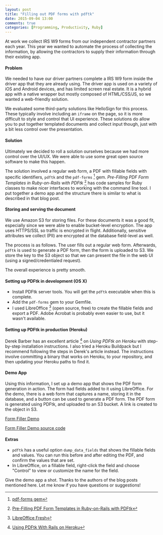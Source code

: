 ```yaml
---
layout: post
title: "Filling out PDF forms with pdftk"
date: 2015-09-04 13:00
comments: true
categories: [Programming, Productivity, Ruby]
---
```


At work we collect IRS W9 forms from our independent contractor partners each year. This year we wanted to automate the process of collecting the information, by allowing the contractors to supply their information through their existing app.

#### Problem

We needed to have our driver partners complete a IRS W9 form inside the driver app that they are already using. The driver app is used on a variety of iOS and Android devices, and has limited screen real estate. It is a hybrid app with a native wrapper but mostly composed of HTML/CSS/JS, so we wanted a web-friendly solution.

We evaluated some third-party solutions like HelloSign for this process. These typically involve including an `iframe` on the page, so it is more difficult to style and control that UI experience. These solutions do allow you to put together templated documents and collect input though, just with a bit less control over the presentation.

#### Solution

Ultimately we decided to roll a solution ourselves because we had more control over the UI/UX. We were able to use some great open source software to make this happen.

The solution involved a regular web form, a PDF with fillable fields with specific identifiers, `pdftk` and the `pdf-forms` [^gem] gem. *Pre-Filling PDF Form Templates in Ruby-on-Rails with PDFtk* [^article] has code samples for Ruby classes to make nicer interfaces to working with the command line tool. I put together a demo app and the structure there is similar to what is described in that blog post.

#### Storing and serving the document

We use Amazon S3 for storing files. For these documents it was a good fit, especially since we were able to enable bucket-level encryption. The app uses HTTPS/SSL so traffic is encrypted in flight. Additionally, sensitive attributes we collect (PII) are encrypted at the database field-level as well.

The process is as follows. The user fills out a regular web form. Afterwards, `pdftk` is used to generate a PDF form, then the form is uploaded to S3. We store the key to the S3 object so that we can present the file in the web UI (using a signed/credentialed request).

The overall experience is pretty smooth.

#### Setting up PDFtk in development (OS X)

  * Install PDFtk server tools. You will get the `pdftk` executable when this is complete.
  * Add the `pdf-forms` gem to your Gemfile.
  * I used LibreOffice [^libre] (open source, free) to create the fillable fields and export a PDF. Adobe Acrobat is probably even easier to use, but it wasn't available.

#### Setting up PDFtk in production (Heroku)

Derek Barber has an excellent article [^art] on *Using PDFtk on Heroku* with step-by-step installation instructions. I also tried a Heroku Buildpack but I recommend following the steps in Derek's article instead. The instructions involve committing a binary that works on Heroku, to your repository, and then updating your Heroku paths to find it.

#### Demo App

Using this information, I set up a demo app that shows the PDF form generation in action. The form had fields added to it using LibreOffice. For the demo, there is a web form that captures a name, storing it in the database, and a button can be used to generate a PDF form. The PDF form is generated using PDFtk, and uploaded to an S3 bucket. A link is created to the object in S3.

[Form Filler Demo](https://form-filler-demo.herokuapp.com/)

[Form Filler Demo source code](https://github.com/andyatkinson/form-filler-demo)


#### Extras

 * `pdftk` has a useful option `dump_data_fields` that shows the fillable fields and values. You can run this before and after editing the PDF, and confirm the values that are set.
 * In LibreOffice, on a fillable field, right-click the field and choose "Control" to view or customize the name for the field.

Give the demo app a shot. Thanks to the authors of the blog posts mentioned here. Let me know if you have questions or suggestions!

[^gem]: [pdf-forms gem](http://github.com/jkraemer/pdf-forms)

[^article]: [Pre-Filling PDF Form Templates in Ruby-on-Rails with PDFtk](http://adamalbrecht.com/2014/01/31/pre-filling-pdf-form-templates-in-ruby-on-rails-with-pdftk/)

[^art]: [Using PDFtk With Rails on Heroku](http://derekbarber.ca/blog/2014/11/20/using-pdftk-with-rails-on-heroku/)

[^libre]: [LibreOffice Fresh](https://www.libreoffice.org/download/libreoffice-fresh/)